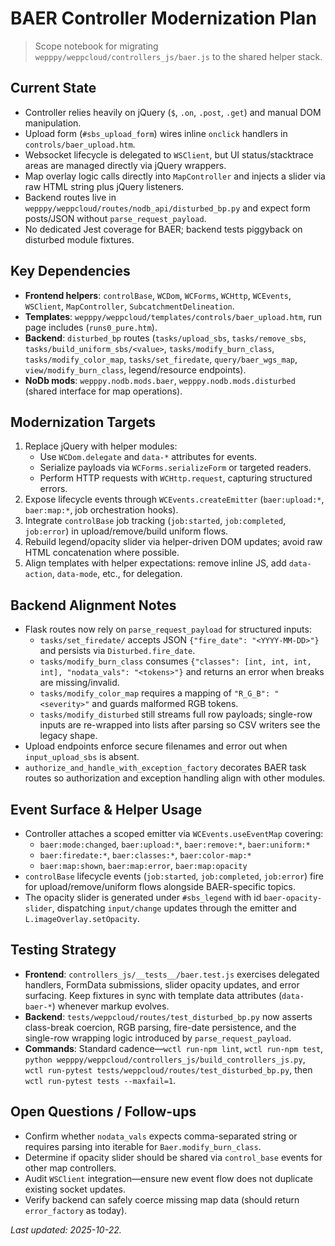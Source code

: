 # BAER Controller Modernization Plan
> Scope notebook for migrating `wepppy/weppcloud/controllers_js/baer.js` to the shared helper stack.

## Current State
- Controller relies heavily on jQuery (`$`, `.on`, `.post`, `.get`) and manual DOM manipulation.
- Upload form (`#sbs_upload_form`) wires inline `onclick` handlers in `controls/baer_upload.htm`.
- Websocket lifecycle is delegated to `WSClient`, but UI status/stacktrace areas are managed directly via jQuery wrappers.
- Map overlay logic calls directly into `MapController` and injects a slider via raw HTML string plus jQuery listeners.
- Backend routes live in `wepppy/weppcloud/routes/nodb_api/disturbed_bp.py` and expect form posts/JSON without `parse_request_payload`.
- No dedicated Jest coverage for BAER; backend tests piggyback on disturbed module fixtures.

## Key Dependencies
- **Frontend helpers**: `controlBase`, `WCDom`, `WCForms`, `WCHttp`, `WCEvents`, `WSClient`, `MapController`, `SubcatchmentDelineation`.
- **Templates**: `wepppy/weppcloud/templates/controls/baer_upload.htm`, run page includes (`runs0_pure.htm`).
- **Backend**: `disturbed_bp` routes (`tasks/upload_sbs`, `tasks/remove_sbs`, `tasks/build_uniform_sbs/<value>`, `tasks/modify_burn_class`, `tasks/modify_color_map`, `tasks/set_firedate`, `query/baer_wgs_map`, `view/modify_burn_class`, legend/resource endpoints).
- **NoDb mods**: `wepppy.nodb.mods.baer`, `wepppy.nodb.mods.disturbed` (shared interface for map operations).

## Modernization Targets
1. Replace jQuery with helper modules:
   - Use `WCDom.delegate` and `data-*` attributes for events.
   - Serialize payloads via `WCForms.serializeForm` or targeted readers.
   - Perform HTTP requests with `WCHttp.request`, capturing structured errors.
2. Expose lifecycle events through `WCEvents.createEmitter` (`baer:upload:*`, `baer:map:*`, job orchestration hooks).
3. Integrate `controlBase` job tracking (`job:started`, `job:completed`, `job:error`) in upload/remove/build uniform flows.
4. Rebuild legend/opacity slider via helper-driven DOM updates; avoid raw HTML concatenation where possible.
5. Align templates with helper expectations: remove inline JS, add `data-action`, `data-mode`, etc., for delegation.

## Backend Alignment Notes
- Flask routes now rely on `parse_request_payload` for structured inputs:
  - `tasks/set_firedate/` accepts JSON `{"fire_date": "<YYYY-MM-DD>"}` and persists via `Disturbed.fire_date`.
  - `tasks/modify_burn_class` consumes `{"classes": [int, int, int, int], "nodata_vals": "<tokens>"}` and returns an error when breaks are missing/invalid.
  - `tasks/modify_color_map` requires a mapping of `"R_G_B": "<severity>"` and guards malformed RGB tokens.
  - `tasks/modify_disturbed` still streams full row payloads; single-row inputs are re-wrapped into lists after parsing so CSV writers see the legacy shape.
- Upload endpoints enforce secure filenames and error out when `input_upload_sbs` is absent.
- `authorize_and_handle_with_exception_factory` decorates BAER task routes so authorization and exception handling align with other modules.

## Event Surface & Helper Usage
- Controller attaches a scoped emitter via `WCEvents.useEventMap` covering:
  - `baer:mode:changed`, `baer:upload:*`, `baer:remove:*`, `baer:uniform:*`
  - `baer:firedate:*`, `baer:classes:*`, `baer:color-map:*`
  - `baer:map:shown`, `baer:map:error`, `baer:map:opacity`
- `controlBase` lifecycle events (`job:started`, `job:completed`, `job:error`) fire for upload/remove/uniform flows alongside BAER-specific topics.
- The opacity slider is generated under `#sbs_legend` with id `baer-opacity-slider`, dispatching `input/change` updates through the emitter and `L.imageOverlay.setOpacity`.

## Testing Strategy
- **Frontend**: `controllers_js/__tests__/baer.test.js` exercises delegated handlers, FormData submissions, slider opacity updates, and error surfacing. Keep fixtures in sync with template data attributes (`data-baer-*`) whenever markup evolves.
- **Backend**: `tests/weppcloud/routes/test_disturbed_bp.py` now asserts class-break coercion, RGB parsing, fire-date persistence, and the single-row wrapping logic introduced by `parse_request_payload`.
- **Commands**: Standard cadence—`wctl run-npm lint`, `wctl run-npm test`, `python wepppy/weppcloud/controllers_js/build_controllers_js.py`, `wctl run-pytest tests/weppcloud/routes/test_disturbed_bp.py`, then `wctl run-pytest tests --maxfail=1`.

## Open Questions / Follow-ups
- Confirm whether `nodata_vals` expects comma-separated string or requires parsing into iterable for `Baer.modify_burn_class`.
- Determine if opacity slider should be shared via `control_base` events for other map controllers.
- Audit `WSClient` integration—ensure new event flow does not duplicate existing socket updates.
- Verify backend can safely coerce missing map data (should return `error_factory` as today).

*Last updated: 2025-10-22.*
